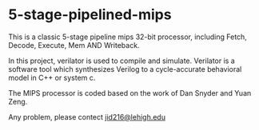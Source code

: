 # 5-stage-pipelined-mips
This is a classic 5-stage pipeline mips 32-bit processor, including Fetch, Decode, Execute, Mem AND Writeback.


In this project, verilator is used to compile and simulate. Verilator is a software tool which synthesizes Verilog to a cycle-accurate behavioral model in C++ or system c.


The MIPS processor is coded based on the work of Dan Snyder and Yuan Zeng.


Any problem, please contect jid216@lehigh.edu
